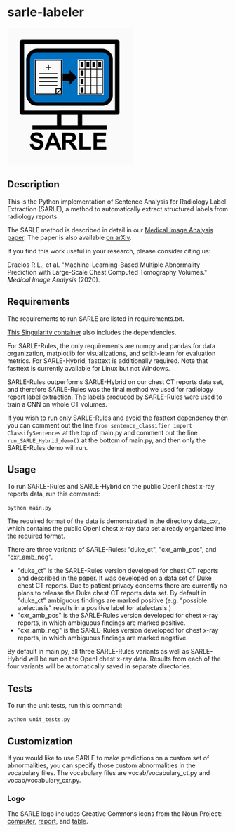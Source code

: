 # sarle-labeler

![SARLE Logo](sarle-labeler-logo.png)

## Description

This is the Python implementation of Sentence Analysis for Radiology Label Extraction (SARLE),
a method to automatically extract structured labels from radiology
reports.

The SARLE method is described in detail in our [Medical Image Analysis paper](https://doi.org/10.1016/j.media.2020.101857).
The paper is also available [on arXiv](https://arxiv.org/ftp/arxiv/papers/2002/2002.04752.pdf).

If you find this work useful in your research, please consider citing us:

Draelos R.L., et al. "Machine-Learning-Based Multiple Abnormality Prediction with Large-Scale Chest Computed Tomography Volumes." *Medical Image Analysis* (2020).

## Requirements

The requirements to run SARLE are listed in requirements.txt.

[This Singularity container](https://github.com/rachellea/research-container)
also includes the dependencies.

For SARLE-Rules, the only requirements are numpy and pandas for data organization,
matplotlib for visualizations, and scikit-learn for evaluation metrics.
For SARLE-Hybrid, fasttext is additionally required. Note that fasttext is currently available for Linux but not Windows.

SARLE-Rules outperforms SARLE-Hybrid on our chest CT reports data set, and therefore
SARLE-Rules was the final method we used for radiology report label extraction.
The labels produced by SARLE-Rules were used to train a CNN on whole CT volumes.

If you wish to run only SARLE-Rules and avoid the fasttext dependency then you
can comment out the line `from sentence_classifier import ClassifySentences` at
the top of main.py and comment out the line `run_SARLE_Hybrid_demo()` at
the bottom of main.py, and then only the SARLE-Rules demo will run.

## Usage

To run SARLE-Rules and SARLE-Hybrid on the public OpenI chest x-ray reports
data, run this command:

`python main.py`

The required format of the data is demonstrated in the directory data_cxr, which contains
the public OpenI chest x-ray data set already organized into the required format.

There are three variants of SARLE-Rules: "duke_ct", "cxr_amb_pos", and
"cxr_amb_neg".

* "duke_ct" is the SARLE-Rules version developed for chest CT reports and
described in the paper. It was developed
on a data set of Duke chest CT reports. Due to patient privacy concerns there
are currently no plans to release the Duke chest CT reports data set. By default in "duke_ct"
ambiguous findings are marked positive (e.g. "possible atelectasis" results
in a positive label for atelectasis.)
* "cxr_amb_pos" is the SARLE-Rules version developed for chest x-ray reports, in which
ambiguous findings are marked positive.
* "cxr_amb_neg" is the SARLE-Rules version developed for chest x-ray reports, in which
ambiguous findings are marked negative.

By default in main.py, all three SARLE-Rules variants as well as SARLE-Hybrid
will be run on the OpenI chest x-ray data. Results from each of the four variants
will be automatically saved in separate directories.

## Tests

To run the unit tests, run this command:

`python unit_tests.py`

## Customization

If you would like to use SARLE to make predictions on a custom set of
abnormalities, you can specify those custom abnormalities in the vocabulary
files. The vocabulary files are vocab/vocabulary_ct.py and vocab/vocabulary_cxr.py.

### Logo

The SARLE logo includes Creative Commons icons from the Noun Project: [computer](https://thenounproject.com/term/medical/879529/),
[report](https://thenounproject.com/term/medical/959388/),
and [table](https://thenounproject.com/search/?q=table&i=250445).